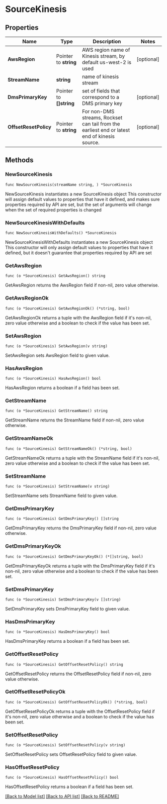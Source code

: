 # SourceKinesis

## Properties

Name | Type | Description | Notes
------------ | ------------- | ------------- | -------------
**AwsRegion** | Pointer to **string** | AWS region name of Kinesis stream, by default us-west-2 is used | [optional] 
**StreamName** | **string** | name of kinesis stream | 
**DmsPrimaryKey** | Pointer to **[]string** | set of fields that correspond to a DMS primary key | [optional] 
**OffsetResetPolicy** | Pointer to **string** | For non-DMS streams, Rockset can tail from the earliest end or latest end of kinesis source. | [optional] 

## Methods

### NewSourceKinesis

`func NewSourceKinesis(streamName string, ) *SourceKinesis`

NewSourceKinesis instantiates a new SourceKinesis object
This constructor will assign default values to properties that have it defined,
and makes sure properties required by API are set, but the set of arguments
will change when the set of required properties is changed

### NewSourceKinesisWithDefaults

`func NewSourceKinesisWithDefaults() *SourceKinesis`

NewSourceKinesisWithDefaults instantiates a new SourceKinesis object
This constructor will only assign default values to properties that have it defined,
but it doesn't guarantee that properties required by API are set

### GetAwsRegion

`func (o *SourceKinesis) GetAwsRegion() string`

GetAwsRegion returns the AwsRegion field if non-nil, zero value otherwise.

### GetAwsRegionOk

`func (o *SourceKinesis) GetAwsRegionOk() (*string, bool)`

GetAwsRegionOk returns a tuple with the AwsRegion field if it's non-nil, zero value otherwise
and a boolean to check if the value has been set.

### SetAwsRegion

`func (o *SourceKinesis) SetAwsRegion(v string)`

SetAwsRegion sets AwsRegion field to given value.

### HasAwsRegion

`func (o *SourceKinesis) HasAwsRegion() bool`

HasAwsRegion returns a boolean if a field has been set.

### GetStreamName

`func (o *SourceKinesis) GetStreamName() string`

GetStreamName returns the StreamName field if non-nil, zero value otherwise.

### GetStreamNameOk

`func (o *SourceKinesis) GetStreamNameOk() (*string, bool)`

GetStreamNameOk returns a tuple with the StreamName field if it's non-nil, zero value otherwise
and a boolean to check if the value has been set.

### SetStreamName

`func (o *SourceKinesis) SetStreamName(v string)`

SetStreamName sets StreamName field to given value.


### GetDmsPrimaryKey

`func (o *SourceKinesis) GetDmsPrimaryKey() []string`

GetDmsPrimaryKey returns the DmsPrimaryKey field if non-nil, zero value otherwise.

### GetDmsPrimaryKeyOk

`func (o *SourceKinesis) GetDmsPrimaryKeyOk() (*[]string, bool)`

GetDmsPrimaryKeyOk returns a tuple with the DmsPrimaryKey field if it's non-nil, zero value otherwise
and a boolean to check if the value has been set.

### SetDmsPrimaryKey

`func (o *SourceKinesis) SetDmsPrimaryKey(v []string)`

SetDmsPrimaryKey sets DmsPrimaryKey field to given value.

### HasDmsPrimaryKey

`func (o *SourceKinesis) HasDmsPrimaryKey() bool`

HasDmsPrimaryKey returns a boolean if a field has been set.

### GetOffsetResetPolicy

`func (o *SourceKinesis) GetOffsetResetPolicy() string`

GetOffsetResetPolicy returns the OffsetResetPolicy field if non-nil, zero value otherwise.

### GetOffsetResetPolicyOk

`func (o *SourceKinesis) GetOffsetResetPolicyOk() (*string, bool)`

GetOffsetResetPolicyOk returns a tuple with the OffsetResetPolicy field if it's non-nil, zero value otherwise
and a boolean to check if the value has been set.

### SetOffsetResetPolicy

`func (o *SourceKinesis) SetOffsetResetPolicy(v string)`

SetOffsetResetPolicy sets OffsetResetPolicy field to given value.

### HasOffsetResetPolicy

`func (o *SourceKinesis) HasOffsetResetPolicy() bool`

HasOffsetResetPolicy returns a boolean if a field has been set.


[[Back to Model list]](../README.md#documentation-for-models) [[Back to API list]](../README.md#documentation-for-api-endpoints) [[Back to README]](../README.md)


